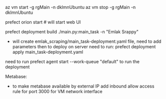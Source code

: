 az vm start -g rgMain -n dklmnUbuntu
az vm stop  -g rgMain -n dklmnUbuntu




 prefect orion start  # will start web UI

 prefect deployment build ./main.py:main_task -n "Emlak Srappy"
  - will create emlak_scraping/main_task-deployment.yaml file, need to add parameters
then to deploy on server need to run:
 prefect deployment apply main_task-deployment.yaml

 need to run
 prefect agent start  --work-queue "default"
 to run the deployment

 Metabase:
  - to make metabase available by external IP add inbound allow access rule for port 3000 for VM network interface